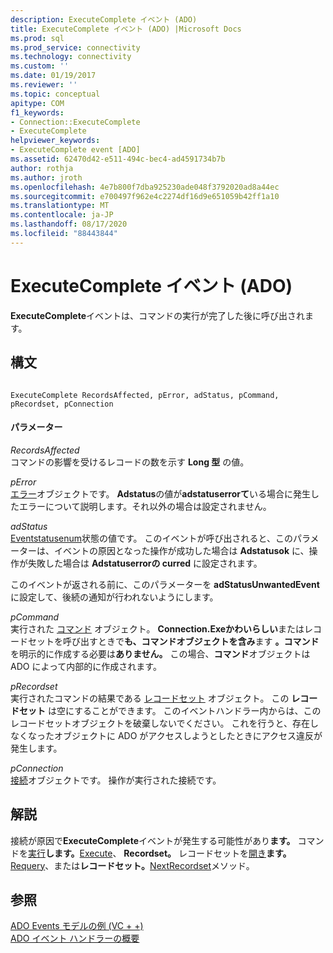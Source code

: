 ```yaml
---
description: ExecuteComplete イベント (ADO)
title: ExecuteComplete イベント (ADO) |Microsoft Docs
ms.prod: sql
ms.prod_service: connectivity
ms.technology: connectivity
ms.custom: ''
ms.date: 01/19/2017
ms.reviewer: ''
ms.topic: conceptual
apitype: COM
f1_keywords:
- Connection::ExecuteComplete
- ExecuteComplete
helpviewer_keywords:
- ExecuteComplete event [ADO]
ms.assetid: 62470d42-e511-494c-bec4-ad4591734b7b
author: rothja
ms.author: jroth
ms.openlocfilehash: 4e7b800f7dba925230ade048f3792020ad8a44ec
ms.sourcegitcommit: e700497f962e4c2274df16d9e651059b42ff1a10
ms.translationtype: MT
ms.contentlocale: ja-JP
ms.lasthandoff: 08/17/2020
ms.locfileid: "88443844"
---
```

# <a name="executecomplete-event-ado"></a>ExecuteComplete イベント (ADO)
**ExecuteComplete**イベントは、コマンドの実行が完了した後に呼び出されます。  
  
## <a name="syntax"></a>構文  
  
```  
  
ExecuteComplete RecordsAffected, pError, adStatus, pCommand, pRecordset, pConnection  
```  
  
#### <a name="parameters"></a>パラメーター  
 *RecordsAffected*  
 コマンドの影響を受けるレコードの数を示す **Long 型** の値。  
  
 *pError*  
 [エラー](../../../ado/reference/ado-api/error-object.md)オブジェクトです。 **Adstatus**の値が**adstatuserrorて**いる場合に発生したエラーについて説明します。それ以外の場合は設定されません。  
  
 *adStatus*  
 [Eventstatusenum](../../../ado/reference/ado-api/eventstatusenum.md)状態の値です。 このイベントが呼び出されると、このパラメーターは、イベントの原因となった操作が成功した場合は **Adstatusok** に、操作が失敗した場合は **Adstatuserrorの curred** に設定されます。  
  
 このイベントが返される前に、このパラメーターを **adStatusUnwantedEvent** に設定して、後続の通知が行われないようにします。  
  
 *pCommand*  
 実行された [コマンド](../../../ado/reference/ado-api/command-object-ado.md) オブジェクト。 **Connection.Exeかわいらしい**またはレコードセットを呼び出すときで**も、コマンドオブジェクトを含み**ます **。コマンド**を明示的に作成する必要は**ありません。** この場合、**コマンド**オブジェクトは ADO によって内部的に作成されます。  
  
 *pRecordset*  
 実行されたコマンドの結果である [レコードセット](../../../ado/reference/ado-api/recordset-object-ado.md) オブジェクト。 この **レコードセット** は空にすることができます。 このイベントハンドラー内からは、このレコードセットオブジェクトを破棄しないでください。 これを行うと、存在しなくなったオブジェクトに ADO がアクセスしようとしたときにアクセス違反が発生します。  
  
 *pConnection*  
 [接続](../../../ado/reference/ado-api/connection-object-ado.md)オブジェクトです。 操作が実行された接続です。  
  
## <a name="remarks"></a>解説  
 接続が原因で**ExecuteComplete**イベントが発生する可能性があり**ます。** コマンドを[実行](../../../ado/reference/ado-api/execute-method-ado-connection.md)**します。**[Execute](../../../ado/reference/ado-api/execute-method-ado-command.md)、 **Recordset。** レコードセットを[開き](../../../ado/reference/ado-api/open-method-ado-recordset.md)**ます。**[Requery](../../../ado/reference/ado-api/requery-method.md)、または**レコードセット。**[NextRecordset](../../../ado/reference/ado-api/nextrecordset-method-ado.md)メソッド。  
  
## <a name="see-also"></a>参照  
 [ADO Events モデルの例 (VC + +)](../../../ado/reference/ado-api/ado-events-model-example-vc.md)   
 [ADO イベント ハンドラーの概要](../../../ado/guide/data/ado-event-handler-summary.md)
